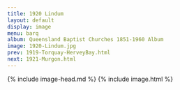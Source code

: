 ```yaml
---
title: 1920 Lindum
layout: default
display: image
menu: barq
album: Queensland Baptist Churches 1851-1960 Album
image: 1920-Lindum.jpg
prev: 1919-Torquay-HerveyBay.html
next: 1921-Murgon.html
---
```

{% include image-head.md %}
{% include image.html %}
